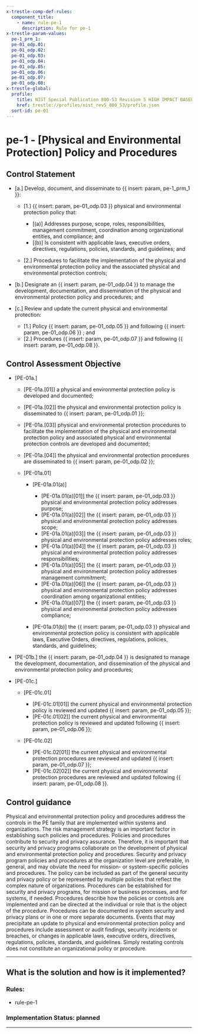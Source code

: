 ```yaml
---
x-trestle-comp-def-rules:
  component_title:
    - name: rule-pe-1
      description: Rule for pe-1
x-trestle-param-values:
  pe-1_prm_1:
  pe-01_odp.01:
  pe-01_odp.02:
  pe-01_odp.03:
  pe-01_odp.04:
  pe-01_odp.05:
  pe-01_odp.06:
  pe-01_odp.07:
  pe-01_odp.08:
x-trestle-global:
  profile:
    title: NIST Special Publication 800-53 Revision 5 HIGH IMPACT BASELINE
    href: trestle://profiles/nist_rev5_800_53/profile.json
  sort-id: pe-01
---
```


# pe-1 - \[Physical and Environmental Protection\] Policy and Procedures

## Control Statement

- \[a.\] Develop, document, and disseminate to {{ insert: param, pe-1_prm_1 }}:

  - \[1.\] {{ insert: param, pe-01_odp.03 }} physical and environmental protection policy that:

    - \[(a)\] Addresses purpose, scope, roles, responsibilities, management commitment, coordination among organizational entities, and compliance; and
    - \[(b)\] Is consistent with applicable laws, executive orders, directives, regulations, policies, standards, and guidelines; and

  - \[2.\] Procedures to facilitate the implementation of the physical and environmental protection policy and the associated physical and environmental protection controls;

- \[b.\] Designate an {{ insert: param, pe-01_odp.04 }} to manage the development, documentation, and dissemination of the physical and environmental protection policy and procedures; and

- \[c.\] Review and update the current physical and environmental protection:

  - \[1.\] Policy {{ insert: param, pe-01_odp.05 }} and following {{ insert: param, pe-01_odp.06 }} ; and
  - \[2.\] Procedures {{ insert: param, pe-01_odp.07 }} and following {{ insert: param, pe-01_odp.08 }}.

## Control Assessment Objective

- \[PE-01a.\]

  - \[PE-01a.[01]\] a physical and environmental protection policy is developed and documented;
  - \[PE-01a.[02]\] the physical and environmental protection policy is disseminated to {{ insert: param, pe-01_odp.01 }};
  - \[PE-01a.[03]\] physical and environmental protection procedures to facilitate the implementation of the physical and environmental protection policy and associated physical and environmental protection controls are developed and documented;
  - \[PE-01a.[04]\] the physical and environmental protection procedures are disseminated to {{ insert: param, pe-01_odp.02 }};
  - \[PE-01a.01\]

    - \[PE-01a.01(a)\]

      - \[PE-01a.01(a)[01]\] the {{ insert: param, pe-01_odp.03 }} physical and environmental protection policy addresses purpose;
      - \[PE-01a.01(a)[02]\] the {{ insert: param, pe-01_odp.03 }} physical and environmental protection policy addresses scope;
      - \[PE-01a.01(a)[03]\] the {{ insert: param, pe-01_odp.03 }} physical and environmental protection policy addresses roles;
      - \[PE-01a.01(a)[04]\] the {{ insert: param, pe-01_odp.03 }} physical and environmental protection policy addresses responsibilities;
      - \[PE-01a.01(a)[05]\] the {{ insert: param, pe-01_odp.03 }} physical and environmental protection policy addresses management commitment;
      - \[PE-01a.01(a)[06]\] the {{ insert: param, pe-01_odp.03 }} physical and environmental protection policy addresses coordination among organizational entities;
      - \[PE-01a.01(a)[07]\] the {{ insert: param, pe-01_odp.03 }} physical and environmental protection policy addresses compliance;

    - \[PE-01a.01(b)\] the {{ insert: param, pe-01_odp.03 }} physical and environmental protection policy is consistent with applicable laws, Executive Orders, directives, regulations, policies, standards, and guidelines;

- \[PE-01b.\] the {{ insert: param, pe-01_odp.04 }} is designated to manage the development, documentation, and dissemination of the physical and environmental protection policy and procedures;

- \[PE-01c.\]

  - \[PE-01c.01\]

    - \[PE-01c.01[01]\] the current physical and environmental protection policy is reviewed and updated {{ insert: param, pe-01_odp.05 }};
    - \[PE-01c.01[02]\] the current physical and environmental protection policy is reviewed and updated following {{ insert: param, pe-01_odp.06 }};

  - \[PE-01c.02\]

    - \[PE-01c.02[01]\] the current physical and environmental protection procedures are reviewed and updated {{ insert: param, pe-01_odp.07 }};
    - \[PE-01c.02[02]\] the current physical and environmental protection procedures are reviewed and updated following {{ insert: param, pe-01_odp.08 }}.

## Control guidance

Physical and environmental protection policy and procedures address the controls in the PE family that are implemented within systems and organizations. The risk management strategy is an important factor in establishing such policies and procedures. Policies and procedures contribute to security and privacy assurance. Therefore, it is important that security and privacy programs collaborate on the development of physical and environmental protection policy and procedures. Security and privacy program policies and procedures at the organization level are preferable, in general, and may obviate the need for mission- or system-specific policies and procedures. The policy can be included as part of the general security and privacy policy or be represented by multiple policies that reflect the complex nature of organizations. Procedures can be established for security and privacy programs, for mission or business processes, and for systems, if needed. Procedures describe how the policies or controls are implemented and can be directed at the individual or role that is the object of the procedure. Procedures can be documented in system security and privacy plans or in one or more separate documents. Events that may precipitate an update to physical and environmental protection policy and procedures include assessment or audit findings, security incidents or breaches, or changes in applicable laws, executive orders, directives, regulations, policies, standards, and guidelines. Simply restating controls does not constitute an organizational policy or procedure.

______________________________________________________________________

## What is the solution and how is it implemented?

<!-- For implementation status enter one of: implemented, partial, planned, alternative, not-applicable -->

<!-- Note that the list of rules under ### Rules: is read-only and changes will not be captured after assembly to JSON -->

<!-- Add control implementation description here for control: pe-1 -->

### Rules:

  - rule-pe-1

### Implementation Status: planned

______________________________________________________________________
